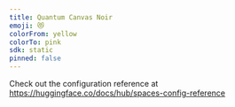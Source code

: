 ```yaml
---
title: Quantum Canvas Noir
emoji: 😻
colorFrom: yellow
colorTo: pink
sdk: static
pinned: false
---
```


Check out the configuration reference at https://huggingface.co/docs/hub/spaces-config-reference
